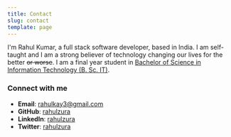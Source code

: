 ```yaml
---
title: Contact
slug: contact
template: page
---
```


I'm Rahul Kumar, a full stack software developer, based in India. I am self-taught and I am a strong believer of technology changing our lives for the better ~~or worse~~. I am a final year student in [Bachelor of Science in Information Technology (B. Sc. IT)](https://en.wikipedia.org/wiki/Bachelor_of_Science_in_Information_Technology).

### Connect with me

- **Email**: [rahulkay3@gmail.com](mailto:rahulkay3[AT]gmail[DOT]com)
- **GitHub**: [rahulzura](https://github.com/rahulzura)
- **LinkedIn**: [rahulzura](https://linkedin.com/in/rahulzura)
- **Twitter**: [rahulzura](https://twitter.com/rahulzura)
